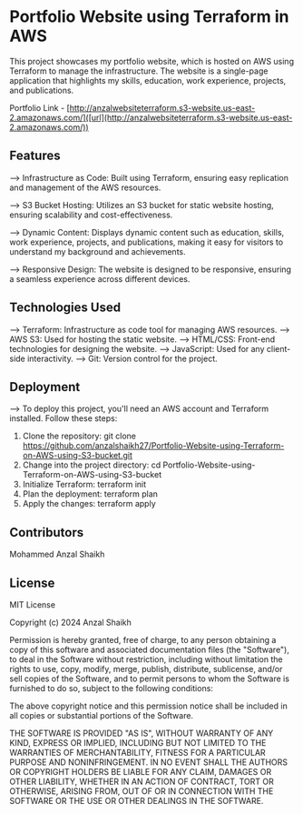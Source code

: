 # Portfolio Website using Terraform in AWS

This project showcases my portfolio website, which is hosted on AWS using Terraform to manage the infrastructure. The website is a single-page application that highlights my skills, education, work experience, projects, and publications.

Portfolio Link - [http://anzalwebsiteterraform.s3-website.us-east-2.amazonaws.com/]([url](http://anzalwebsiteterraform.s3-website.us-east-2.amazonaws.com/))

## Features
--> Infrastructure as Code: Built using Terraform, ensuring easy replication and management of the AWS resources.

--> S3 Bucket Hosting: Utilizes an S3 bucket for static website hosting, ensuring scalability and cost-effectiveness.

--> Dynamic Content: Displays dynamic content such as education, skills, work experience, projects, and publications, making it easy for visitors to understand my background and achievements.

--> Responsive Design: The website is designed to be responsive, ensuring a seamless experience across different devices.

## Technologies Used
--> Terraform: Infrastructure as code tool for managing AWS resources.
--> AWS S3: Used for hosting the static website.
--> HTML/CSS: Front-end technologies for designing the website.
--> JavaScript: Used for any client-side interactivity.
--> Git: Version control for the project.

## Deployment
--> To deploy this project, you'll need an AWS account and Terraform installed. Follow these steps:

1) Clone the repository: git clone https://github.com/anzalshaikh27/Portfolio-Website-using-Terraform-on-AWS-using-S3-bucket.git
2) Change into the project directory: cd Portfolio-Website-using-Terraform-on-AWS-using-S3-bucket
3) Initialize Terraform: terraform init
4) Plan the deployment: terraform plan
5) Apply the changes: terraform apply

## Contributors
Mohammed Anzal Shaikh 

## License

MIT License

Copyright (c) 2024 Anzal Shaikh

Permission is hereby granted, free of charge, to any person obtaining a copy
of this software and associated documentation files (the "Software"), to deal
in the Software without restriction, including without limitation the rights
to use, copy, modify, merge, publish, distribute, sublicense, and/or sell
copies of the Software, and to permit persons to whom the Software is
furnished to do so, subject to the following conditions:

The above copyright notice and this permission notice shall be included in all
copies or substantial portions of the Software.

THE SOFTWARE IS PROVIDED "AS IS", WITHOUT WARRANTY OF ANY KIND, EXPRESS OR
IMPLIED, INCLUDING BUT NOT LIMITED TO THE WARRANTIES OF MERCHANTABILITY,
FITNESS FOR A PARTICULAR PURPOSE AND NONINFRINGEMENT. IN NO EVENT SHALL THE
AUTHORS OR COPYRIGHT HOLDERS BE LIABLE FOR ANY CLAIM, DAMAGES OR OTHER
LIABILITY, WHETHER IN AN ACTION OF CONTRACT, TORT OR OTHERWISE, ARISING FROM,
OUT OF OR IN CONNECTION WITH THE SOFTWARE OR THE USE OR OTHER DEALINGS IN THE
SOFTWARE.

